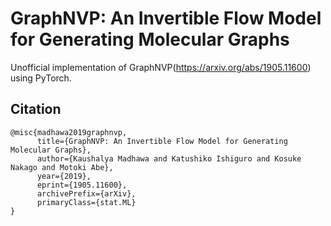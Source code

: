 # GraphNVP: An Invertible Flow Model for Generating Molecular Graphs

Unofficial implementation of GraphNVP(https://arxiv.org/abs/1905.11600) using PyTorch.



## Citation
```
@misc{madhawa2019graphnvp,
      title={GraphNVP: An Invertible Flow Model for Generating Molecular Graphs}, 
      author={Kaushalya Madhawa and Katushiko Ishiguro and Kosuke Nakago and Motoki Abe},
      year={2019},
      eprint={1905.11600},
      archivePrefix={arXiv},
      primaryClass={stat.ML}
}
```
